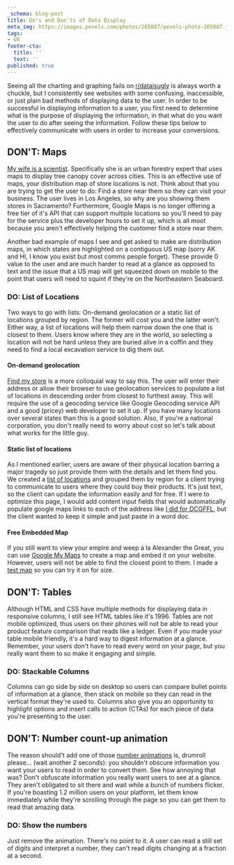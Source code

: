 ```yaml
---
_schema: blog-post
title: Do's and Don'ts of Data Display
meta_img: https://images.pexels.com/photos/265087/pexels-photo-265087.jpeg?auto=compress&cs=tinysrgb&dpr=2&h=750&w=1260
tags:
- UX
footer-cta:
  title: ''
  text: ''
published: true
---
```

Seeing all the charting and graphing fails on [r/dataisugly](https://www.reddit.com/r/dataisugly/) is always worth a chuckle, but I consistently see websites with some confusing, inaccessible, or just plain bad methods of displaying data to the user. In order to be successful in displaying information to a user, you first need to determine what is the purpose of displaying the information, in that what do you want the user to do after seeing the information. Follow these tips below to effectively communicate with users in order to increase your conversions.

## DON'T: Maps

[My wife is a scientist](https://jessicasandersphd.com/). Specifically she is an urban forestry expert that uses maps to display tree canopy cover across cities. This is an effective use of maps, your distribution map of store locations is not. Think about that you are trying to get the user to do: Find a store near them so they can visit your business. The user lives in Los Angeles, so why are you showing them stores in Sacramento? Furthermore, Google Maps is no longer offering a free tier of it's API that can support multiple locations so you'll need to pay for the service plus the developer hours to set it up, which is all moot because you aren't effectively helping the customer find a store near them.

Another bad example of maps I see and get asked to make are distribution maps, in which states are highlighted on a contiguous US map (sorry AK and HI, I know you exist but most comms people forget). These provide 0 value to the user and are much harder to read at a glance as opposed to text and the issue that a US map will get squeezed down on mobile to the point that users will need to squint if they're on the Northeastern Seaboard.

### DO: List of Locations

Two ways to go with lists: On-demand geolocation or a static list of locations grouped by region. The former will cost you and the latter won't. Either way, a list of locations will help them narrow down the one that is closest to them. Users know where they are in the world, so selecting a location will not be hard unless they are buried alive in a coffin and they need to find a local excavation service to dig them out.

#### On-demand geolocation

[Find my store](https://www.target.com/store-locator/find-stores/95817) is a more colloquial way to say this. The user will enter their address or allow their browser to use geolocation services to populate a list of locations in descending order from closest to furthest away. This will require the use of a geocoding service like Google Geocoding service API and a good (pricey) web developer to set it up. If you have many locations over several states than this is a good solution. Also, if you're a national corporation, you don't really need to worry about cost so let's talk about what works for the little guy.

#### Static list of locations

As I mentioned earlier, users are aware of their physical location barring a major tragedy so just provide them with the details and let them find you. We created a [list of locations](https://goldriverdistillery.com/where-to-buy) and grouped them by region for a client trying to communicate to users where they could buy their products. It's just text, so the client can update the information easily and for free. If I were to optimize this page, I would add content input fields that would automatically populate google maps links to each of the address like [I did for DCGFFL](https://dcgffl.org/events/recreation-league-playoffs-and-afterparty/), but the client wanted to keep it simple and just paste in a word doc.

#### Free Embedded Map

If you still want to view your empire and weep á la Alexander the Great, you can use [Google My Maps](https://mymaps.google.com/) to create a map and embed it on your website. However, users will not be able to find the closest point to them. I made a [test map](https://www.google.com/maps/d/u/0/viewer?mid=1TeeHoHwf37HRbaExJOZRcCuNy1N9K-Kg&ll=38.567868306175214%2C-121.44627360000001&z=14) so you can try it on for size.

## DON'T: Tables

Although HTML and CSS have multiple methods for displaying data in responsive columns, I still see HTML tables like it's 1996.  Tables are not mobile optimized, thus users on their phones will not be able to read your product feature comparison that reads like a ledger. Even if you made your table mobile friendly, it's a hard way to digest information at a glance. Remember, your users don't have to read every word on your page, but you really want them to so make it engaging and simple.

### DO: Stackable Columns

Columns can go side by side on desktop so users can compare bullet points of information at a glance, then stack on mobile so they can read in the vertical format they're used to. Columns also give you an opportunity to highlight options and insert calls to action (CTAs) for each piece of data you're presenting to the user.

## DON'T: Number count-up animation

The reason should't add one of those [number animations](https://inorganik.github.io/countUp.js/) is, drumroll please... (wait another 2 seconds): you shouldn't obscure information you want your users to read in order to convert them. See how annoying that was? Don't obfuscate information you really want users to see at a glance. They aren't obligated to sit there and wait while a bunch of numbers flicker. If you're boasting 1.2 million users on your platform, let them know immediately while they're scrolling through the page so you can get them to read that amazing data.

### DO: Show the numbers

Just remove the animation. There's no point to it. A user can read a still set of digits and interpret a number, they can't read digits changing at a fraction at a second.